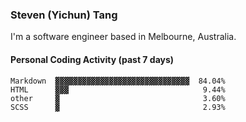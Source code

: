 ### Steven (Yichun) Tang

I'm a software engineer based in Melbourne, Australia.

#### Personal Coding Activity (past 7 days)
```
Markdown  ▓▓▓▓▓▓▓▓▓▓▓▓▓▓▓▓▓▓▓▓▓▓▓▓▓▓▓▓▓▓  84.04%
HTML      ▓▓▓                              9.44%
other     ▓                                3.60%
SCSS      ▓                                2.93%
```
